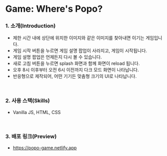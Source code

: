 # Game: Where's Popo?

### 1. 소개(Introduction)
- 제한 시간 내에 상단에 위치한 이미지와 같은 이미지를 찾아내면 이기는 게임입니다.
- 게임 시작 버튼을 누르면 게임 설명 팝업이 사라지고, 게임이 시작됩니다.
- 게임 설명 팝업은 언제든지 다시 볼 수 있습니다.
- 새로 고침 버튼을 누르면 splash 화면과 함께 화면이 reload 됩니다.
- 오후 8시 이후부터 오전 6시 이전까지 다크 모드 화면이 나타납니다.
- 반응형으로 제작되어, 어떤 기기든 맞춤형 크기의 UI로 나타납니다.
</br>

### 2. 사용 스택(Skills)
- Vanilla JS, HTML, CSS
</br>

### 3. 배포 링크(Preview)
- https://popo-game.netlify.app

